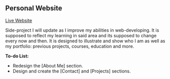 ## Personal Website
[Live Website](https://andresdanielmtz.github.io/)

Side-project I will update as I improve my abilities in web-developing. It is supposed to reflect my learning in said area and its supposed to change every now and then. 
It is designed to illustrate and show who I am as well as my portfolio: previous projects, courses, education and more. 

**To-do List:**
 - Redesign the [About Me] section. 
 - Design and create the [Contact] and [Projects] sections. 

